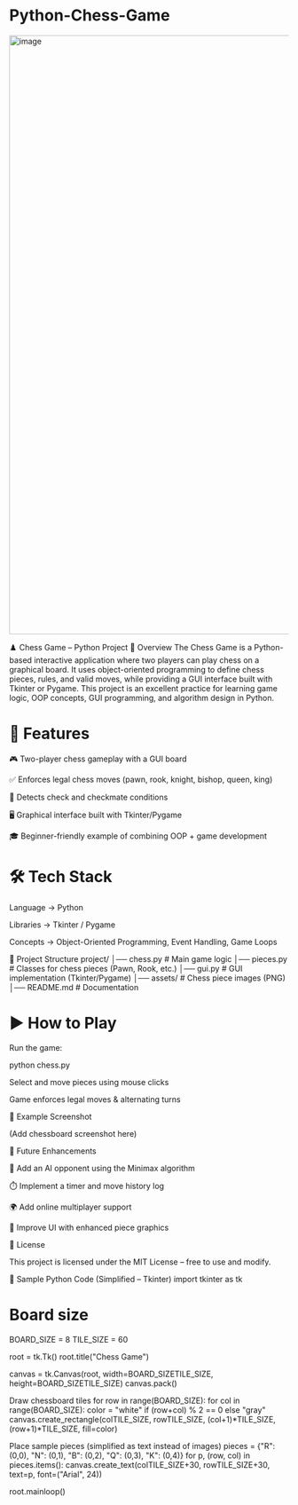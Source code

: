 # Python-Chess-Game

<img width="1920" height="1080" alt="image" src="https://github.com/user-attachments/assets/1d17645a-e06c-4828-9492-32859d8fad1b" />

♟️ Chess Game – Python Project 📖 Overview The Chess Game is a Python-based interactive application where two players can play chess on a graphical board. It uses object-oriented programming to define chess pieces, rules, and valid moves, while providing a GUI interface built with Tkinter or Pygame. This project is an excellent practice for learning game logic, OOP concepts, GUI programming, and algorithm design in Python.

# 🚀 Features

🎮 Two-player chess gameplay with a GUI board

✅ Enforces legal chess moves (pawn, rook, knight, bishop, queen, king)

👑 Detects check and checkmate conditions

🖥️ Graphical interface built with Tkinter/Pygame

🎓 Beginner-friendly example of combining OOP + game development

# 🛠 Tech Stack

Language → Python

Libraries → Tkinter / Pygame

Concepts → Object-Oriented Programming, Event Handling, Game Loops

📂 Project Structure project/ │── chess.py # Main game logic
│── pieces.py # Classes for chess pieces (Pawn, Rook, etc.)
│── gui.py # GUI implementation (Tkinter/Pygame)
│── assets/ # Chess piece images (PNG)
│── README.md # Documentation

# ▶️ How to Play

Run the game:

python chess.py

Select and move pieces using mouse clicks

Game enforces legal moves & alternating turns

📸 Example Screenshot

(Add chessboard screenshot here)

🔮 Future Enhancements

🤖 Add an AI opponent using the Minimax algorithm

⏱️ Implement a timer and move history log

🌍 Add online multiplayer support

🎨 Improve UI with enhanced piece graphics

📜 License

This project is licensed under the MIT License – free to use and modify.

🔹 Sample Python Code (Simplified – Tkinter) import tkinter as tk

# Board size
BOARD_SIZE = 8 TILE_SIZE = 60

root = tk.Tk() root.title("Chess Game")

canvas = tk.Canvas(root, width=BOARD_SIZETILE_SIZE, height=BOARD_SIZETILE_SIZE) canvas.pack()

Draw chessboard tiles
for row in range(BOARD_SIZE): for col in range(BOARD_SIZE): color = "white" if (row+col) % 2 == 0 else "gray" canvas.create_rectangle(colTILE_SIZE, rowTILE_SIZE, (col+1)*TILE_SIZE, (row+1)*TILE_SIZE, fill=color)

Place sample pieces (simplified as text instead of images)
pieces = {"R": (0,0), "N": (0,1), "B": (0,2), "Q": (0,3), "K": (0,4)} for p, (row, col) in pieces.items(): canvas.create_text(colTILE_SIZE+30, rowTILE_SIZE+30, text=p, font=("Arial", 24))

root.mainloop()
